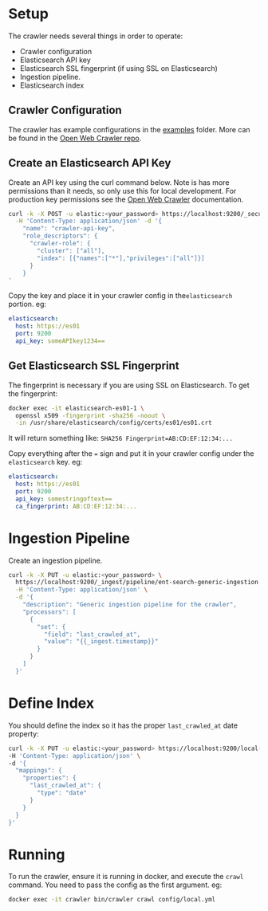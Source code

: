 # Setup
The crawler needs several things in order to operate:
- Crawler configuration
- Elasticsearch API key
- Elasticsearch SSL fingerprint (if using SSL on Elasticsearch)
- Ingestion pipeline.
- Elasticsearch index

## Crawler Configuration
The crawler has example configurations in the [examples]('./crawler/config/examples) folder. More can be found in the [Open Web Crawler repo](https://github.com/elastic/crawler).

## Create an Elasticsearch API Key
Create an API key using the curl command below. Note is has more permissions than it needs, so only use this for local development. For production key permissions see the [Open Web Crawler](https://github.com/elastic/crawler) documentation.

``` sh
curl -k -X POST -u elastic:<your_password> https://localhost:9200/_security/api_key \
  -H 'Content-Type: application/json' -d '{
    "name": "crawler-api-key",
    "role_descriptors": {
      "crawler-role": {
        "cluster": ["all"],
        "index": [{"names":["*"],"privileges":["all"]}]
      }
    }
'
```

Copy the key and place it in your crawler config in the`elasticsearch` portion. eg:

```yaml
elasticsearch:
  host: https://es01
  port: 9200
  api_key: someAPIkey1234==
```

## Get Elasticsearch SSL Fingerprint
The fingerprint is necessary if you are using SSL on Elasticsearch. To get the fingerprint:

```sh
docker exec -it elasticsearch-es01-1 \
  openssl x509 -fingerprint -sha256 -noout \
  -in /usr/share/elasticsearch/config/certs/es01/es01.crt
```

It will return something like:
`SHA256 Fingerprint=AB:CD:EF:12:34:...`

Copy everything after the `=` sign and put it in your crawler config under the `elasticsearch` key. eg:

```yaml
elasticsearch:
  host: https://es01
  port: 9200
  api_key: somestringoftext==
  ca_fingerprint: AB:CD:EF:12:34:...
```

# Ingestion Pipeline
Create an ingestion pipeline.

```sh
curl -k -X PUT -u elastic:<your_password> \
  https://localhost:9200/_ingest/pipeline/ent-search-generic-ingestion \
  -H 'Content-Type: application/json' \
  -d '{
    "description": "Generic ingestion pipeline for the crawler",
    "processors": [
      {
        "set": {
          "field": "last_crawled_at",
          "value": "{{_ingest.timestamp}}"
        }
      }
    ]
  }'
```

# Define Index
You should define the index so it has the proper `last_crawled_at` date property:

```sh
curl -k -X PUT -u elastic:<your_password> https://localhost:9200/local-index \
-H 'Content-Type: application/json' \
-d '{
  "mappings": {
    "properties": {
      "last_crawled_at": {
        "type": "date"
      }
    }
  }
}'
```
# Running
To run the crawler, ensure it is running in docker, and execute the `crawl` command. You need to pass the config as the first argument. eg:

```sh
docker exec -it crawler bin/crawler crawl config/local.yml
```
